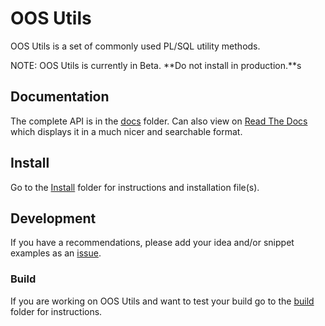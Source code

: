 # OOS Utils

OOS Utils is a set of commonly used PL/SQL utility methods.

NOTE: OOS Utils is currently in Beta. **Do not install in production.**s

## Documentation

The complete API is in the [docs](/docs) folder. Can also view on [Read The Docs](http://oos-utils.readthedocs.org/en/latest/README/) which displays it in a much nicer and searchable format.

## Install

Go to the [Install](/install) folder for instructions and installation file(s).

## Development

If you have a recommendations, please add your idea and/or snippet examples as an [issue](https://github.com/OraOpenSource/oos-utils/issues).

### Build
If you are working on OOS Utils and want to test your build go to the [build](/build) folder for instructions.
